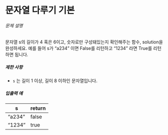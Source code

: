 # 문자열 다루기 기본

<h6>문제 설명</h6>
<p>
문자열 s의 길이가 4 혹은 6이고, 숫자로만 구성돼있는지 확인해주는 함수, solution을 완성하세요. 예를 들어 s가
<q>a234</q>
이면 False를 리턴하고
<q>1234</q>
라면 True를 리턴하면 됩니다.
</p>

<h5>제한 사항</h5>

<ul>
    <li>
        <code>s</code>
        는 길이 1 이상, 길이 8 이하인 문자열입니다.
    </li>
</ul>

<h5>입출력 예</h5>
<table>
    <thead>
        <tr>
            <th>s</th>
            <th>return</th>
        </tr>
    </thead>
    <tbody>
        <tr>
            <td>
                <q>a234</q>
            </td>
            <td>false</td>
        </tr>
        <tr>
            <td>
                <q>1234</q>
            </td>
            <td>true</td>
        </tr>
    </tbody>
</table>